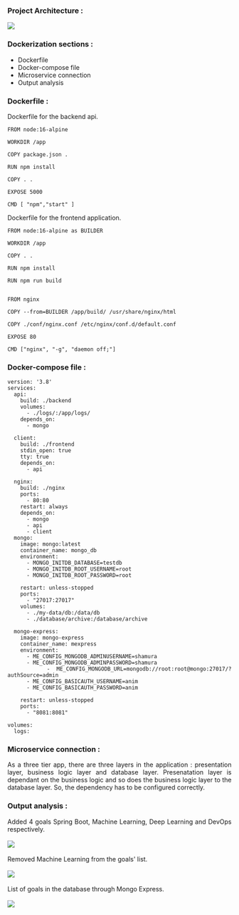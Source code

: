 <div align="justify">
   
### Project Architecture : 
<div align="cenete"><img src="https://github.com/animshamura/Three-Tier-Dockerization/blob/main/app-screenshots/archi.jpg?raw=true"></div>

### Dockerization sections :  
   - Dockerfile 
   - Docker-compose file 
   - Microservice connection  
   - Output analysis
   
### Dockerfile : 
Dockerfile for the backend api. 
```
FROM node:16-alpine

WORKDIR /app

COPY package.json .

RUN npm install

COPY . .

EXPOSE 5000

CMD [ "npm","start" ]
```
Dockerfile for the frontend application. 
```
FROM node:16-alpine as BUILDER

WORKDIR /app

COPY . .

RUN npm install

RUN npm run build


FROM nginx

COPY --from=BUILDER /app/build/ /usr/share/nginx/html

COPY ./conf/nginx.conf /etc/nginx/conf.d/default.conf

EXPOSE 80

CMD ["nginx", "-g", "daemon off;"]
```
### Docker-compose file :
```
version: '3.8'
services:
  api:
    build: ./backend
    volumes: 
      - ./logs/:/app/logs/
    depends_on:
      - mongo

  client:
    build: ./frontend
    stdin_open: true
    tty: true
    depends_on: 
      - api

  nginx:
    build: ./nginx
    ports:
      - 80:80
    restart: always
    depends_on:
      - mongo
      - api
      - client
  mongo:
    image: mongo:latest
    container_name: mongo_db
    environment:
      - MONGO_INITDB_DATABASE=testdb
      - MONGO_INITDB_ROOT_USERNAME=root
      - MONGO_INITDB_ROOT_PASSWORD=root
  
    restart: unless-stopped
    ports:
      - "27017:27017"
    volumes:
      - ./my-data/db:/data/db
      - ./database/archive:/database/archive

  mongo-express:
    image: mongo-express
    container_name: mexpress
    environment:
      - ME_CONFIG_MONGODB_ADMINUSERNAME=shamura
      - ME_CONFIG_MONGODB_ADMINPASSWORD=shamura
      - ME_CONFIG_MONGODB_URL=mongodb://root:root@mongo:27017/?authSource=admin
      - ME_CONFIG_BASICAUTH_USERNAME=anim
      - ME_CONFIG_BASICAUTH_PASSWORD=anim
   
    restart: unless-stopped
    ports:
      - "8081:8081"

volumes: 
  logs:
```
### Microservice connection : 
As a three tier app, there are three layers in the application : presentation layer, business logic layer and database layer. Presenatation layer is dependant on the business logic and so does the business logic layer to the database layer. So, the dependency has to be configured correctly. 

### Output analysis : 
Added 4 goals Spring Boot, Machine Learning, Deep Learning and DevOps respectively. <br/>  <br/> 
<img src="https://github.com/animshamura/Three-Tier-Dockerization/blob/main/app-screenshots/add-goals.png?raw=true"><br/> <br/> 
Removed Machine Learning from the goals' list. <br/>  <br/> 
<img src="https://github.com/animshamura/Three-Tier-Dockerization/blob/main/app-screenshots/remove-goals.png?raw=true"> <br/>  <br/> 
List of goals in the database through Mongo Express. <br/>  <br/> 
<img src="https://github.com/animshamura/Three-Tier-Dockerization/blob/main/app-screenshots/dbstate.png?raw=true">
 <br/> 
</div>
